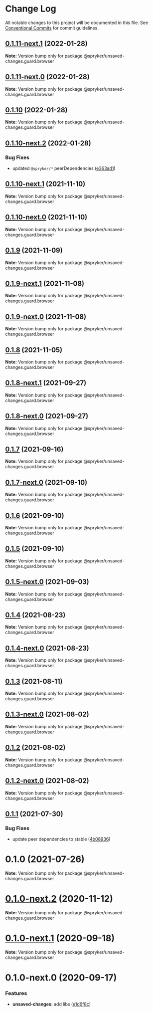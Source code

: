 # Change Log

All notable changes to this project will be documented in this file.
See [Conventional Commits](https://conventionalcommits.org) for commit guidelines.

## [0.1.11-next.1](https://github.com/spryker/ui-components/compare/@spryker/unsaved-changes.guard.browser@0.1.10...@spryker/unsaved-changes.guard.browser@0.1.11-next.1) (2022-01-28)

**Note:** Version bump only for package @spryker/unsaved-changes.guard.browser





## [0.1.11-next.0](https://github.com/spryker/zed-gui/compare/@spryker/unsaved-changes.guard.browser@0.1.10...@spryker/unsaved-changes.guard.browser@0.1.11-next.0) (2022-01-28)

**Note:** Version bump only for package @spryker/unsaved-changes.guard.browser





## [0.1.10](https://github.com/spryker/ui-components/compare/@spryker/unsaved-changes.guard.browser@0.1.10-next.2...@spryker/unsaved-changes.guard.browser@0.1.10) (2022-01-28)

**Note:** Version bump only for package @spryker/unsaved-changes.guard.browser





## [0.1.10-next.2](https://github.com/spryker/ui-components/compare/@spryker/unsaved-changes.guard.browser@0.1.10-next.1...@spryker/unsaved-changes.guard.browser@0.1.10-next.2) (2022-01-28)


### Bug Fixes

* updated `@spryker/*` peerDependencies ([e363ad1](https://github.com/spryker/ui-components/commit/e363ad1a40de047f58006b8d988f9c698e56b49b))





## [0.1.10-next.1](https://github.com/spryker/ui-components/compare/@spryker/unsaved-changes.guard.browser@0.1.9...@spryker/unsaved-changes.guard.browser@0.1.10-next.1) (2021-11-10)

**Note:** Version bump only for package @spryker/unsaved-changes.guard.browser





## [0.1.10-next.0](https://github.com/spryker/zed-gui/compare/@spryker/unsaved-changes.guard.browser@0.1.8-next.1...@spryker/unsaved-changes.guard.browser@0.1.10-next.0) (2021-11-10)

**Note:** Version bump only for package @spryker/unsaved-changes.guard.browser





## [0.1.9](https://github.com/spryker/ui-components/compare/@spryker/unsaved-changes.guard.browser@0.1.9-next.1...@spryker/unsaved-changes.guard.browser@0.1.9) (2021-11-09)

**Note:** Version bump only for package @spryker/unsaved-changes.guard.browser





## [0.1.9-next.1](https://github.com/spryker/ui-components/compare/@spryker/unsaved-changes.guard.browser@0.1.8...@spryker/unsaved-changes.guard.browser@0.1.9-next.1) (2021-11-08)

**Note:** Version bump only for package @spryker/unsaved-changes.guard.browser





## [0.1.9-next.0](https://github.com/spryker/zed-gui/compare/@spryker/unsaved-changes.guard.browser@0.1.8-next.1...@spryker/unsaved-changes.guard.browser@0.1.9-next.0) (2021-11-08)

**Note:** Version bump only for package @spryker/unsaved-changes.guard.browser





## [0.1.8](https://github.com/spryker/ui-components/compare/@spryker/unsaved-changes.guard.browser@0.1.8-next.1...@spryker/unsaved-changes.guard.browser@0.1.8) (2021-11-05)

**Note:** Version bump only for package @spryker/unsaved-changes.guard.browser





## [0.1.8-next.1](https://github.com/spryker/ui-components/compare/@spryker/unsaved-changes.guard.browser@0.1.7...@spryker/unsaved-changes.guard.browser@0.1.8-next.1) (2021-09-27)

**Note:** Version bump only for package @spryker/unsaved-changes.guard.browser





## [0.1.8-next.0](https://github.com/spryker/zed-gui/compare/@spryker/unsaved-changes.guard.browser@0.1.4...@spryker/unsaved-changes.guard.browser@0.1.8-next.0) (2021-09-27)

**Note:** Version bump only for package @spryker/unsaved-changes.guard.browser





## [0.1.7](https://github.com/spryker/ui-components/compare/@spryker/unsaved-changes.guard.browser@0.1.7-next.0...@spryker/unsaved-changes.guard.browser@0.1.7) (2021-09-16)

**Note:** Version bump only for package @spryker/unsaved-changes.guard.browser





## [0.1.7-next.0](https://github.com/spryker/ui-components/compare/@spryker/unsaved-changes.guard.browser@0.1.6...@spryker/unsaved-changes.guard.browser@0.1.7-next.0) (2021-09-10)

**Note:** Version bump only for package @spryker/unsaved-changes.guard.browser





## [0.1.6](https://github.com/spryker/ui-components/compare/@spryker/unsaved-changes.guard.browser@0.1.5-next.0...@spryker/unsaved-changes.guard.browser@0.1.6) (2021-09-10)

**Note:** Version bump only for package @spryker/unsaved-changes.guard.browser





## [0.1.5](https://github.com/spryker/ui-components/compare/@spryker/unsaved-changes.guard.browser@0.1.5-next.0...@spryker/unsaved-changes.guard.browser@0.1.5) (2021-09-10)

**Note:** Version bump only for package @spryker/unsaved-changes.guard.browser





## [0.1.5-next.0](https://github.com/spryker/ui-components/compare/@spryker/unsaved-changes.guard.browser@0.1.4...@spryker/unsaved-changes.guard.browser@0.1.5-next.0) (2021-09-03)

**Note:** Version bump only for package @spryker/unsaved-changes.guard.browser





## [0.1.4](https://github.com/spryker/ui-components/compare/@spryker/unsaved-changes.guard.browser@0.1.4-next.0...@spryker/unsaved-changes.guard.browser@0.1.4) (2021-08-23)

**Note:** Version bump only for package @spryker/unsaved-changes.guard.browser





## [0.1.4-next.0](https://github.com/spryker/ui-components/compare/@spryker/unsaved-changes.guard.browser@0.1.3...@spryker/unsaved-changes.guard.browser@0.1.4-next.0) (2021-08-23)

**Note:** Version bump only for package @spryker/unsaved-changes.guard.browser





## [0.1.3](https://github.com/spryker/ui-components/compare/@spryker/unsaved-changes.guard.browser@0.1.3-next.0...@spryker/unsaved-changes.guard.browser@0.1.3) (2021-08-11)

**Note:** Version bump only for package @spryker/unsaved-changes.guard.browser





## [0.1.3-next.0](https://github.com/spryker/ui-components/compare/@spryker/unsaved-changes.guard.browser@0.1.2...@spryker/unsaved-changes.guard.browser@0.1.3-next.0) (2021-08-02)

**Note:** Version bump only for package @spryker/unsaved-changes.guard.browser





## [0.1.2](https://github.com/spryker/ui-components/compare/@spryker/unsaved-changes.guard.browser@0.1.2-next.0...@spryker/unsaved-changes.guard.browser@0.1.2) (2021-08-02)

**Note:** Version bump only for package @spryker/unsaved-changes.guard.browser





## [0.1.2-next.0](https://github.com/spryker/ui-components/compare/@spryker/unsaved-changes.guard.browser@0.1.1...@spryker/unsaved-changes.guard.browser@0.1.2-next.0) (2021-08-02)

**Note:** Version bump only for package @spryker/unsaved-changes.guard.browser





## [0.1.1](https://github.com/spryker/ui-components/compare/@spryker/unsaved-changes.guard.browser@0.1.0...@spryker/unsaved-changes.guard.browser@0.1.1) (2021-07-30)


### Bug Fixes

* update peer dependencies to stable ([4b08936](https://github.com/spryker/ui-components/commit/4b0893691360cf4bd66935aed24873266c98c4e4))





# 0.1.0 (2021-07-26)

**Note:** Version bump only for package @spryker/unsaved-changes.guard.browser





# [0.1.0-next.2](https://github.com/spryker/ui-components/compare/@spryker/unsaved-changes.guard.browser@0.1.0-next.1...@spryker/unsaved-changes.guard.browser@0.1.0-next.2) (2020-11-12)

**Note:** Version bump only for package @spryker/unsaved-changes.guard.browser





# [0.1.0-next.1](https://github.com/spryker/ui-components/compare/@spryker/unsaved-changes.guard.browser@0.1.0-next.0...@spryker/unsaved-changes.guard.browser@0.1.0-next.1) (2020-09-18)

**Note:** Version bump only for package @spryker/unsaved-changes.guard.browser





# 0.1.0-next.0 (2020-09-17)


### Features

* **unsaved-changes:** add libs ([e1d6f8c](https://github.com/spryker/ui-components/commit/e1d6f8c798237a58bea31023b49b9dd7ba334893))
